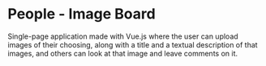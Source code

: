 # People - Image Board
Single-page application made with Vue.js where the user can upload images of their choosing, along with a title and a textual  description of that images, and others can look at that image and leave comments on it.
